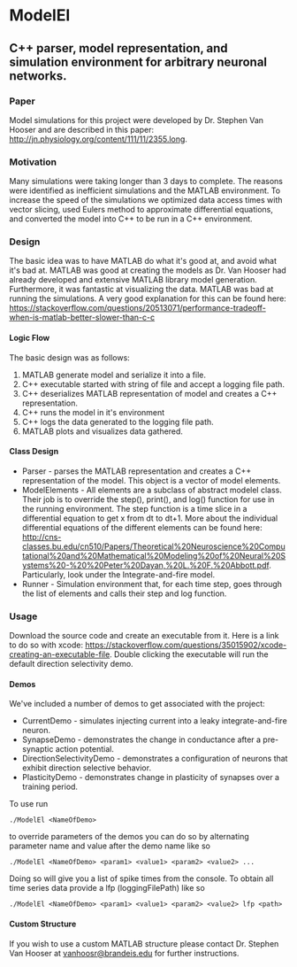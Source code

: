 # ModelEl
## C++ parser, model representation, and simulation environment for arbitrary neuronal networks.

### Paper
Model simulations for this project were developed by Dr. Stephen Van Hooser and are described in this paper: http://jn.physiology.org/content/111/11/2355.long.

### Motivation
Many simulations were taking longer than 3 days to complete. The reasons were identified as inefficient simulations and the MATLAB environment. To increase the speed of the simulations we optimized data access times with vector slicing, used Eulers method to approximate differential equations, and converted the model into C++ to be run in a C++ environment.

### Design
The basic idea was to have MATLAB do what it's good at, and avoid what it's bad at. MATLAB was good at creating the models as Dr. Van Hooser had already developed and extensive MATLAB library model generation. Furthermore, it was fantastic at visualizing the data. MATLAB was bad at running the simulations. A very good explanation for this can be found here: https://stackoverflow.com/questions/20513071/performance-tradeoff-when-is-matlab-better-slower-than-c-c

#### Logic Flow
The basic design was as follows:
1. MATLAB generate model and serialize it into a file.
2. C++ executable started with string of file and accept a logging file path.
3. C++ deserializes MATLAB representation of model and creates a C++ representation.
4. C++ runs the model in it's environment
5. C++ logs the data generated to the logging file path.
6. MATLAB plots and visualizes data gathered.

#### Class Design
* Parser - parses the MATLAB representation and creates a C++ representation of the model. This object is a vector of model elements.
* ModelElements - All elements are a subclass of abstract modelel class. Their job is to override the step(), print(), and log() function for use in the running environment. The step function is a time slice in a differential equation to get x from dt to dt+1. More about the individual differential equations of the different elements can be found here: http://cns-classes.bu.edu/cn510/Papers/Theoretical%20Neuroscience%20Computational%20and%20Mathematical%20Modeling%20of%20Neural%20Systems%20-%20%20Peter%20Dayan,%20L.%20F.%20Abbott.pdf. Particularly, look under the Integrate-and-fire model.
* Runner - Simulation environment that, for each time step, goes through the list of elements and calls their step and log function. 

### Usage
Download the source code and create an executable from it. Here is a link to do so with xcode: https://stackoverflow.com/questions/35015902/xcode-creating-an-executable-file. Double clicking the executable will run the default direction selectivity demo.

#### Demos
We've included a number of demos to get associated with the project:
* CurrentDemo - simulates injecting current into a leaky integrate-and-fire neuron.
* SynapseDemo - demonstrates the change in conductance after a pre-synaptic action potential.
* DirectionSelectivityDemo - demonstrates a configuration of neurons that exhibit direction selective behavior.
* PlasticityDemo - demonstrates change in plasticity of synapses over a training period.

To use run

`
./ModelEl <NameOfDemo>
`

to override parameters of the demos you can do so by alternating parameter name and value after the demo name like so

`
./ModelEl <NameOfDemo> <param1> <value1> <param2> <value2> ...
`

Doing so will give you a list of spike times from the console. To obtain all time series data provide a lfp (loggingFilePath) like so

`
./ModelEl <NameOfDemo> <param1> <value1> <param2> <value2> lfp <path>
`

#### Custom Structure
If you wish to use a custom MATLAB structure please contact Dr. Stephen Van Hooser at vanhoosr@brandeis.edu for further instructions.
